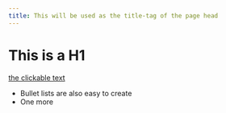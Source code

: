 ```yaml
---
title: This will be used as the title-tag of the page head
---
```



# This is a H1

[the clickable text](http://xlson.com/)

* Bullet lists are also easy to create
* One more
